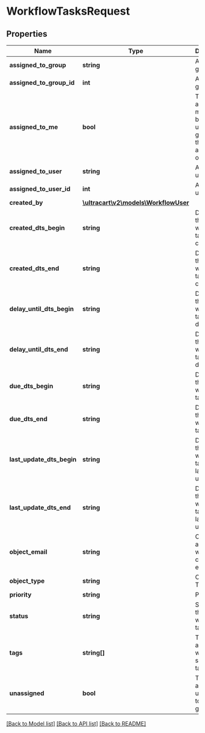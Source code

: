 # WorkflowTasksRequest

## Properties
Name | Type | Description | Notes
------------ | ------------- | ------------- | -------------
**assigned_to_group** | **string** | Assigned to group | [optional] 
**assigned_to_group_id** | **int** | Assigned to group ID | [optional] 
**assigned_to_me** | **bool** | Tasks are assigned to me either by direct user id or a group that the user is a member of | [optional] 
**assigned_to_user** | **string** | Assigned to user | [optional] 
**assigned_to_user_id** | **int** | Assigned to user ID | [optional] 
**created_by** | [**\ultracart\v2\models\WorkflowUser**](WorkflowUser.md) |  | [optional] 
**created_dts_begin** | **string** | Date/time that the workflow task was created | [optional] 
**created_dts_end** | **string** | Date/time that the workflow task was created | [optional] 
**delay_until_dts_begin** | **string** | Date/time that the workflow task should delay until | [optional] 
**delay_until_dts_end** | **string** | Date/time that the workflow task should delay until | [optional] 
**due_dts_begin** | **string** | Date/time that the workflow task is due | [optional] 
**due_dts_end** | **string** | Date/time that the workflow task is due | [optional] 
**last_update_dts_begin** | **string** | Date/time that the workflow task was last updated | [optional] 
**last_update_dts_end** | **string** | Date/time that the workflow task was last updated | [optional] 
**object_email** | **string** | Object is associated with customer email | [optional] 
**object_type** | **string** | Object Type | [optional] 
**priority** | **string** | Priority | [optional] 
**status** | **string** | Status of the workflow task | [optional] 
**tags** | **string[]** | Tasks that are tagged with the specified tags | [optional] 
**unassigned** | **bool** | Tasks that are unassigned to a user or group | [optional] 

[[Back to Model list]](../README.md#documentation-for-models) [[Back to API list]](../README.md#documentation-for-api-endpoints) [[Back to README]](../README.md)


